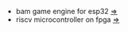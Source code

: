 * bam game engine for esp32 [=>](https://github.com/bam)  
* riscv microcontroller on fpga [=>](https://github.com/riscv)
